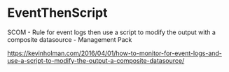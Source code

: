 # EventThenScript
SCOM - Rule for event logs then use a script to modify the output with a composite datasource - Management Pack

https://kevinholman.com/2016/04/01/how-to-monitor-for-event-logs-and-use-a-script-to-modify-the-output-a-composite-datasource/
